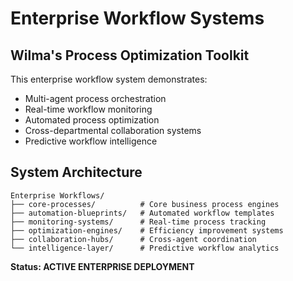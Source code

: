 # Enterprise Workflow Systems
## Wilma's Process Optimization Toolkit

This enterprise workflow system demonstrates:
- Multi-agent process orchestration
- Real-time workflow monitoring
- Automated process optimization
- Cross-departmental collaboration systems
- Predictive workflow intelligence

## System Architecture
```
Enterprise Workflows/
├── core-processes/          # Core business process engines
├── automation-blueprints/   # Automated workflow templates
├── monitoring-systems/      # Real-time process tracking
├── optimization-engines/    # Efficiency improvement systems
├── collaboration-hubs/      # Cross-agent coordination
└── intelligence-layer/      # Predictive workflow analytics
```

**Status: ACTIVE ENTERPRISE DEPLOYMENT**